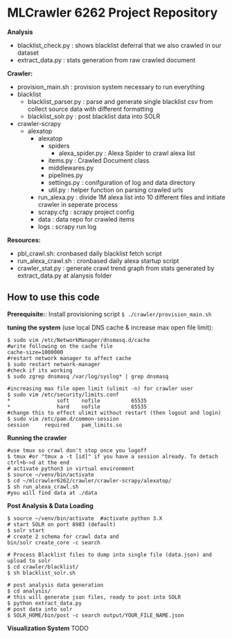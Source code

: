 <h1> MLCrawler 6262 Project Repository </h1>

**Analysis**
 - blacklist_check.py : shows blacklist deferral that we also crawled in our dataset
 - extract_data.py : stats generation from raw crawled document

**Crawler:**
- provision_main.sh : provision system necessary to run everything
- blacklist
    - blacklist_parser.py : parse and generate single blacklist csv from collect source data with different formatting
    - blacklist_solr.py : post blacklist data into SOLR
- crawler-scrapy
  - alexatop
    - alexatop
      - spiders
        - alexa_spider.py : Alexa Spider to crawl alexa list
      - items.py : Crawled Document class
      - middlewares.py
      - pipelines.py
      - settings.py : conifguration of log and data directory
      - util.py : helper function on parsing crawled urls
    - run_alexa.py : divide 1M alexa list into 10 different files and initiate crawler in seperate process
    - scrapy.cfg : scrapy project config
    - data : data repo for crawled items
    - logs : scrapy run log

**Resources:**
  - pbl_crawl.sh: cronbased daily blacklist fetch script
  - run_alexa_crawl.sh : cronbased daily alexa startup script
  - crawler_stat.py : generate crawl trend graph from stats generated by extract_data.py at alanysis folder

<h2> How to use this code </h2>

**Prerequisite:**: 
Install provisioning script
```$ ./crawler/provision_main.sh```

**tuning the system** (use local DNS cache & increase max open file limit):
```## configuring dnsmasq for dns caching
$ sudo vim /etc/NetworkManager/dnsmasq.d/cache
#write following on the cache file
cache-size=1000000
#restart network manager to affect cache
$ sudo restart network-manager
#check if its working
$ sudo zgrep dnsmasq /var/log/syslog* | grep dnsmasq

#increasing max file open limit (ulimit -n) for crawler user
$ sudo vim /etc/security/limits.conf
*               soft    nofile          65535
*               hard    nofile          65535
#change this to effect ulimit without restart (then logout and login)
$ sudo vim /etc/pam.d/common-session
session     required    pam_limits.so
```

**Running the crawler**
```
#use tmux so crawl don't stop once you logoff
$ tmux #or "tmux a -t [id]" if you have a session already. To detach ctrl+b->d at the end
# activate python3 in virtual environment
$ source ~/venv/bin/activate 
$ cd ~/mlcrawler6262/crawler/crawler-scrapy/alexatop/
$ sh run_alexa_crawl.sh
#you will find data at ./data
```
**Post Analysis & Data Loading**
```
$ source ~/venv/bin/activate  #activate python 3.X
# start SOLR on port 8983 (default)
$ solr start
# create 2 schema for crawl data and 
bin/solr create_core -c search

# Process Blacklist files to dump into single file (data.json) and upload to solr
$ cd crawler/blacklist/
$ sh blacklist_solr.sh

# post analysis data generation
$ cd analysis/
# this will generate json files, ready to post into SOLR
$ python extract_data.py
# post data into solr
$ SOLR_HOME/bin/post -c search output/YOUR_FILE_NAME.json
```
**Visualization System**
TODO
